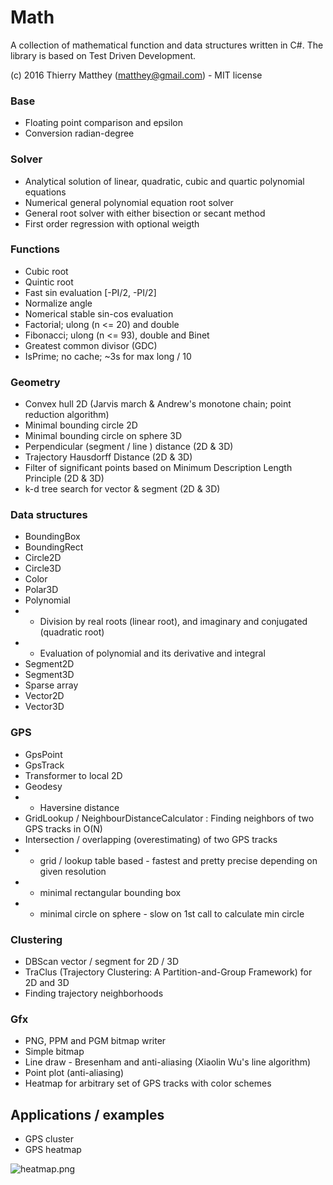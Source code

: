 # Math #

A collection of mathematical function and data structures written in C#. The library is based on Test Driven Development.

(c) 2016 Thierry Matthey (matthey@gmail.com) -  MIT license

### Base ###
* Floating point comparison and epsilon
* Conversion radian-degree

### Solver ###
* Analytical solution of linear, quadratic, cubic and quartic polynomial equations
* Numerical general polynomial equation root solver
* General root solver with either bisection or secant method
* First order regression with optional weigth

### Functions ###
* Cubic root
* Quintic root
* Fast sin evaluation [-PI/2, -PI/2]
* Normalize angle
* Nomerical stable sin-cos evaluation
* Factorial; ulong (n <= 20) and double
* Fibonacci; ulong (n <= 93), double and Binet
* Greatest common divisor (GDC)
* IsPrime; no cache; ~3s for max long / 10

### Geometry ###
* Convex hull 2D (Jarvis march & Andrew's monotone chain; point reduction algorithm)
* Minimal bounding circle 2D
* Minimal bounding circle on sphere 3D
* Perpendicular (segment / line ) distance (2D & 3D)
* Trajectory Hausdorff Distance (2D & 3D)
* Filter of significant points based on Minimum Description Length Principle (2D & 3D)
* k-d tree search for vector & segment (2D & 3D)

### Data structures ###
* BoundingBox
* BoundingRect
* Circle2D
* Circle3D
* Color
* Polar3D
* Polynomial
* * Division by real roots (linear root), and imaginary and conjugated (quadratic root) 
* * Evaluation of polynomial and its derivative and integral
* Segment2D
* Segment3D
* Sparse array
* Vector2D
* Vector3D

### GPS ###
* GpsPoint
* GpsTrack
* Transformer to local 2D
* Geodesy
* * Haversine distance
* GridLookup / NeighbourDistanceCalculator : Finding neighbors of two GPS tracks in O(N)
* Intersection / overlapping (overestimating) of two GPS tracks
* * grid / lookup table based - fastest and pretty precise depending on given resolution
* * minimal rectangular bounding box 
* * minimal circle on sphere - slow on 1st call to calculate min circle 

### Clustering ###
* DBScan vector / segment for 2D / 3D
* TraClus (Trajectory Clustering: A Partition-and-Group Framework) for 2D and 3D
* Finding trajectory neighborhoods 

### Gfx ###
* PNG, PPM and PGM bitmap writer
* Simple bitmap
* Line draw - Bresenham and anti-aliasing (Xiaolin Wu's line algorithm)
* Point plot (anti-aliasing)
* Heatmap for arbitrary set of GPS tracks with color schemes

## Applications / examples ##
* GPS cluster
* GPS heatmap

![heatmap.png](https://bitbucket.org/repo/LEp4rd/images/2412494808-heatmap.png)